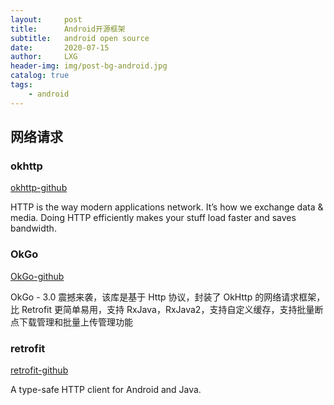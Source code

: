 ```yaml
---
layout:     post
title:      Android开源框架
subtitle:   android open source
date:       2020-07-15
author:     LXG
header-img: img/post-bg-android.jpg
catalog: true
tags:
    - android
---
```


## 网络请求

### okhttp

[okhttp-github](https://github.com/square/okhttp)

HTTP is the way modern applications network. It’s how we exchange data & media. Doing HTTP efficiently makes your stuff load faster and saves bandwidth.

### OkGo

[OkGo-github](https://github.com/jeasonlzy/okhttp-OkGo)

OkGo - 3.0 震撼来袭，该库是基于 Http 协议，封装了 OkHttp 的网络请求框架，比 Retrofit 更简单易用，支持 RxJava，RxJava2，支持自定义缓存，支持批量断点下载管理和批量上传管理功能

### retrofit

[retrofit-github](https://github.com/square/retrofit)

A type-safe HTTP client for Android and Java.


